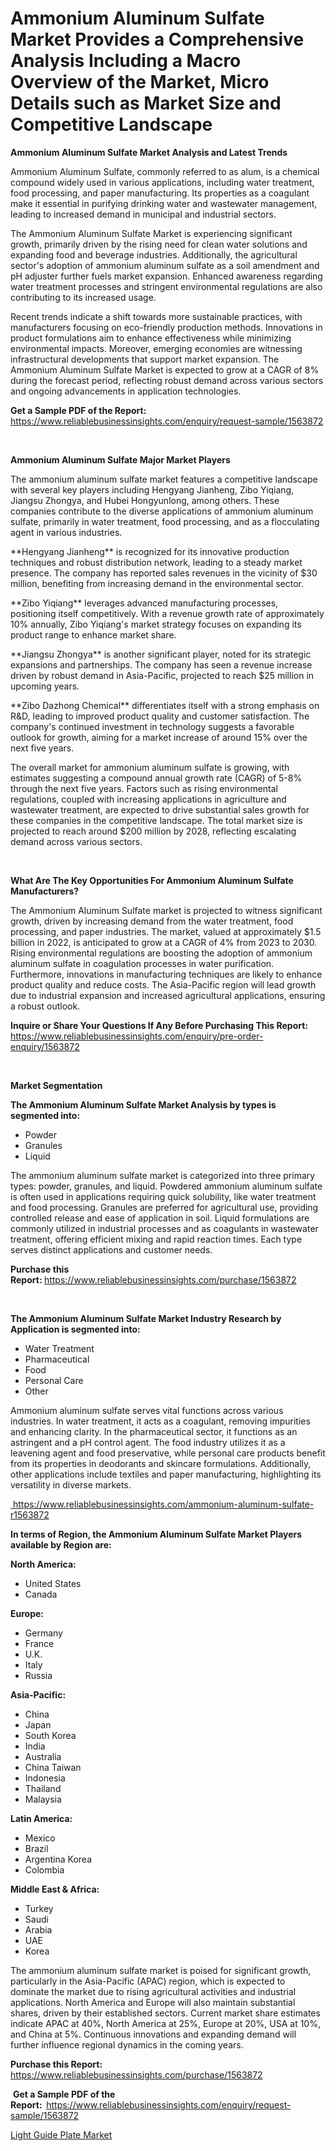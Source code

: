 <p><h1>Ammonium Aluminum Sulfate Market Provides a Comprehensive Analysis Including a Macro Overview of the Market, Micro Details such as Market Size and Competitive Landscape</h1></p><p><strong>Ammonium Aluminum Sulfate Market Analysis and Latest Trends</strong></p>
<p><p>Ammonium Aluminum Sulfate, commonly referred to as alum, is a chemical compound widely used in various applications, including water treatment, food processing, and paper manufacturing. Its properties as a coagulant make it essential in purifying drinking water and wastewater management, leading to increased demand in municipal and industrial sectors. </p><p>The Ammonium Aluminum Sulfate Market is experiencing significant growth, primarily driven by the rising need for clean water solutions and expanding food and beverage industries. Additionally, the agricultural sector's adoption of ammonium aluminum sulfate as a soil amendment and pH adjuster further fuels market expansion. Enhanced awareness regarding water treatment processes and stringent environmental regulations are also contributing to its increased usage.</p><p>Recent trends indicate a shift towards more sustainable practices, with manufacturers focusing on eco-friendly production methods. Innovations in product formulations aim to enhance effectiveness while minimizing environmental impacts. Moreover, emerging economies are witnessing infrastructural developments that support market expansion. The Ammonium Aluminum Sulfate Market is expected to grow at a CAGR of 8% during the forecast period, reflecting robust demand across various sectors and ongoing advancements in application technologies.</p></p>
<p><strong>Get a Sample PDF of the Report:&nbsp;</strong> <a href="https://www.reliablebusinessinsights.com/enquiry/request-sample/1563872?utm_campaign=3439&utm_medium=2&utm_source=Github&utm_content=ia&utm_term=02042025&utm_id=ammonium-aluminum-sulfate">https://www.reliablebusinessinsights.com/enquiry/request-sample/1563872</a></p>
<p>&nbsp;</p>
<p><strong>Ammonium Aluminum Sulfate Major Market Players</strong></p>
<p><p>The ammonium aluminum sulfate market features a competitive landscape with several key players including Hengyang Jianheng, Zibo Yiqiang, Jiangsu Zhongya, and Hubei Hongyunlong, among others. These companies contribute to the diverse applications of ammonium aluminum sulfate, primarily in water treatment, food processing, and as a flocculating agent in various industries.</p><p>**Hengyang Jianheng** is recognized for its innovative production techniques and robust distribution network, leading to a steady market presence. The company has reported sales revenues in the vicinity of $30 million, benefiting from increasing demand in the environmental sector.</p><p>**Zibo Yiqiang** leverages advanced manufacturing processes, positioning itself competitively. With a revenue growth rate of approximately 10% annually, Zibo Yiqiang's market strategy focuses on expanding its product range to enhance market share.</p><p>**Jiangsu Zhongya** is another significant player, noted for its strategic expansions and partnerships. The company has seen a revenue increase driven by robust demand in Asia-Pacific, projected to reach $25 million in upcoming years.</p><p>**Zibo Dazhong Chemical** differentiates itself with a strong emphasis on R&D, leading to improved product quality and customer satisfaction. The company's continued investment in technology suggests a favorable outlook for growth, aiming for a market increase of around 15% over the next five years.</p><p>The overall market for ammonium aluminum sulfate is growing, with estimates suggesting a compound annual growth rate (CAGR) of 5-8% through the next five years. Factors such as rising environmental regulations, coupled with increasing applications in agriculture and wastewater treatment, are expected to drive substantial sales growth for these companies in the competitive landscape. The total market size is projected to reach around $200 million by 2028, reflecting escalating demand across various sectors.</p></p>
<p>&nbsp;</p>
<p><strong>What Are The Key Opportunities For Ammonium Aluminum Sulfate Manufacturers?</strong></p>
<p><p>The Ammonium Aluminum Sulfate market is projected to witness significant growth, driven by increasing demand from the water treatment, food processing, and paper industries. The market, valued at approximately $1.5 billion in 2022, is anticipated to grow at a CAGR of 4% from 2023 to 2030. Rising environmental regulations are boosting the adoption of ammonium aluminum sulfate in coagulation processes in water purification. Furthermore, innovations in manufacturing techniques are likely to enhance product quality and reduce costs. The Asia-Pacific region will lead growth due to industrial expansion and increased agricultural applications, ensuring a robust outlook.</p></p>
<p><strong>Inquire or Share Your Questions If Any Before Purchasing This Report:</strong> <a href="https://www.reliablebusinessinsights.com/enquiry/pre-order-enquiry/1563872?utm_campaign=3439&utm_medium=2&utm_source=Github&utm_content=ia&utm_term=02042025&utm_id=ammonium-aluminum-sulfate">https://www.reliablebusinessinsights.com/enquiry/pre-order-enquiry/1563872</a></p>
<p>&nbsp;</p>
<p><strong>Market Segmentation</strong></p>
<p><strong>The Ammonium Aluminum Sulfate Market Analysis by types is segmented into:</strong></p>
<p><ul><li>Powder</li><li>Granules</li><li>Liquid</li></ul></p>
<p><p>The ammonium aluminum sulfate market is categorized into three primary types: powder, granules, and liquid. Powdered ammonium aluminum sulfate is often used in applications requiring quick solubility, like water treatment and food processing. Granules are preferred for agricultural use, providing controlled release and ease of application in soil. Liquid formulations are commonly utilized in industrial processes and as coagulants in wastewater treatment, offering efficient mixing and rapid reaction times. Each type serves distinct applications and customer needs.</p></p>
<p><strong>Purchase this Report:&nbsp;</strong><a href="https://www.reliablebusinessinsights.com/purchase/1563872?utm_campaign=3439&utm_medium=2&utm_source=Github&utm_content=ia&utm_term=02042025&utm_id=ammonium-aluminum-sulfate">https://www.reliablebusinessinsights.com/purchase/1563872</a></p>
<p>&nbsp;</p>
<p><strong>The Ammonium Aluminum Sulfate Market Industry Research by Application is segmented into:</strong></p>
<p><ul><li>Water Treatment</li><li>Pharmaceutical</li><li>Food</li><li>Personal Care</li><li>Other</li></ul></p>
<p><p>Ammonium aluminum sulfate serves vital functions across various industries. In water treatment, it acts as a coagulant, removing impurities and enhancing clarity. In the pharmaceutical sector, it functions as an astringent and a pH control agent. The food industry utilizes it as a leavening agent and food preservative, while personal care products benefit from its properties in deodorants and skincare formulations. Additionally, other applications include textiles and paper manufacturing, highlighting its versatility in diverse markets.</p></p>
<p><a href="https://www.reliablebusinessinsights.com/ammonium-aluminum-sulfate-r1563872?utm_campaign=3439&utm_medium=2&utm_source=Github&utm_content=ia&utm_term=02042025&utm_id=ammonium-aluminum-sulfate">&nbsp;https://www.reliablebusinessinsights.com/ammonium-aluminum-sulfate-r1563872</a></p>
<p><strong>In terms of Region, the Ammonium Aluminum Sulfate Market Players available by Region are:</strong></p>
<p>
    <p> <strong> North America: </strong>
        <ul>
            <li>United States</li>
            <li>Canada</li>
        </ul>
        </p> 
    <p> <strong> Europe: </strong>
        <ul>
            <li>Germany</li>
            <li>France</li>
            <li>U.K.</li>
            <li>Italy</li>
            <li>Russia</li>
        </ul>
        </p> 
    <p> <strong> Asia-Pacific: </strong>
        <ul>
            <li>China</li>
            <li>Japan</li>
            <li>South Korea</li>
            <li>India</li>
            <li>Australia</li>
            <li>China Taiwan</li>
            <li>Indonesia</li>
            <li>Thailand</li>
            <li>Malaysia</li>
        </ul>
        </p> 
    <p> <strong> Latin America: </strong>
        <ul>
            <li>Mexico</li>
            <li>Brazil</li>
            <li>Argentina Korea</li>
            <li>Colombia</li>
        </ul>
        </p> 
    <p> <strong> Middle East & Africa: </strong>
        <ul>
            <li>Turkey</li>
            <li>Saudi</li>
            <li>Arabia</li>
            <li>UAE</li>
            <li>Korea</li>
        </ul>
    </p>
    </p>
<p><p>The ammonium aluminum sulfate market is poised for significant growth, particularly in the Asia-Pacific (APAC) region, which is expected to dominate the market due to rising agricultural activities and industrial applications. North America and Europe will also maintain substantial shares, driven by their established sectors. Current market share estimates indicate APAC at 40%, North America at 25%, Europe at 20%, USA at 10%, and China at 5%. Continuous innovations and expanding demand will further influence regional dynamics in the coming years.</p></p>
<p><strong>Purchase this Report: </strong><a href="https://www.reliablebusinessinsights.com/purchase/1563872?utm_campaign=3439&utm_medium=2&utm_source=Github&utm_content=ia&utm_term=02042025&utm_id=ammonium-aluminum-sulfate">https://www.reliablebusinessinsights.com/purchase/1563872</a></p>
<p>&nbsp;<strong>Get a Sample PDF of the Report:&nbsp;&nbsp;</strong><a href="https://www.reliablebusinessinsights.com/enquiry/request-sample/1563872?utm_campaign=3439&utm_medium=2&utm_source=Github&utm_content=ia&utm_term=02042025&utm_id=ammonium-aluminum-sulfate">https://www.reliablebusinessinsights.com/enquiry/request-sample/1563872</a></p>
<p><strong></strong></p>
<p><p><a href="https://github.com/bedelibekwe58/Market-Research-Report-List-1/blob/main/light-guide-plate-market.md?utm_campaign=3439&utm_medium=2&utm_source=Github&utm_content=ia&utm_term=02042025&utm_id=ammonium-aluminum-sulfate">Light Guide Plate Market</a></p></p>